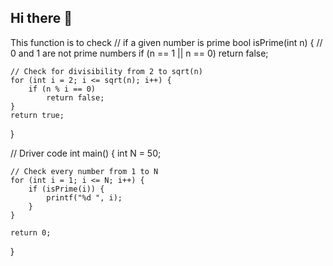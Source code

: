 ## Hi there 👋

<!--
**SaguAM123/SaguAM123** is a ✨ _special_ ✨ repository because its `README.md` (this file) appears on your GitHub profile.

Here are some ideas to get you started:

- 🔭 I’m currently working on ...
- 🌱 I’m currently learning ...
- 👯 I’m looking to collaborate on ...
- 🤔 I’m looking for help with ...
- 💬 Ask me about ...
- 📫 How to reach me: ...
- 😄 Pronouns: ...
- ⚡ Fun fact: ...
-->
This function is to check
// if a given number is prime
bool isPrime(int n)
{
    // 0 and 1 are not prime numbers
    if (n == 1 || n == 0)
        return false;

    // Check for divisibility from 2 to sqrt(n)
    for (int i = 2; i <= sqrt(n); i++) {
        if (n % i == 0)
            return false;
    }
    return true;
}

// Driver code
int main()
{
    int N = 50;

    // Check every number from 1 to N
    for (int i = 1; i <= N; i++) {
        if (isPrime(i)) {
            printf("%d ", i);
        }
    }

    return 0;
}
